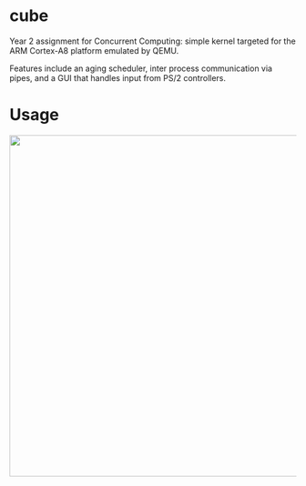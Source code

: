 # cube
Year 2 assignment for Concurrent Computing: simple kernel targeted for the ARM Cortex-A8 platform emulated by QEMU. 

Features include an aging scheduler, inter process communication via pipes, and a GUI that handles input from PS/2 controllers.

# Usage
  <img src="https://user-images.githubusercontent.com/6099321/43369411-c313e13c-9365-11e8-9499-085bcdbe24d6.gif" width="600">
